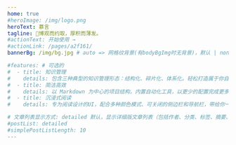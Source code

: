 ```yaml
---
home: true
#heroImage: /img/logo.png
heroText: 慕言
tagline: 🚀博观而约取，厚积而薄发。
#actionText: 开始使用 →
#actionLink: /pages/a2f161/
bannerBg: /img/bg.jpg # auto => 网格纹背景(有bodyBgImg时无背景)，默认 | none => 无 | '大图地址' | background: 自定义背景样式       提示：如发现文本颜色不适应你的背景时可以到palette.styl修改$bannerTextColor变量

#features: # 可选的
#  - title: 知识管理
#    details: 包含三种典型的知识管理形态：结构化、碎片化、体系化。轻松打造属于你自己的知识管理平台
#  - title: 简洁高效
#    details: 以 Markdown 为中心的项目结构，内置自动化工具，以更少的配置完成更多的事。配合多维索引快速定位每个知识点
#  - title: 沉浸式阅读
#    details: 专为阅读设计的UI，配合多种颜色模式、可关闭的侧边栏和导航栏，带给你一种沉浸式阅读体验

# 文章列表显示方式: detailed 默认，显示详细版文章列表（包括作者、分类、标签、摘要、分页等）| simple => 显示简约版文章列表（仅标题和日期）| none 不显示文章列表
#postList: detailed
#simplePostListLength: 10
---
```


<ClientOnly>
  <WebInfo/>
</ClientOnly>
